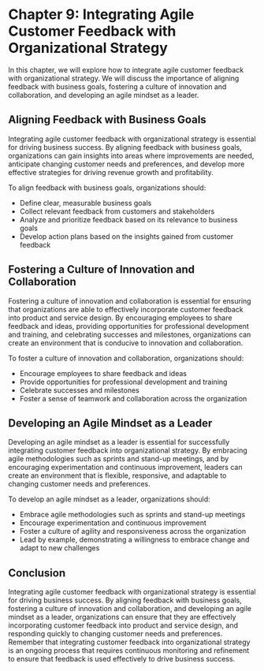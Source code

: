 Chapter 9: Integrating Agile Customer Feedback with Organizational Strategy
===========================================================================

In this chapter, we will explore how to integrate agile customer feedback with organizational strategy. We will discuss the importance of aligning feedback with business goals, fostering a culture of innovation and collaboration, and developing an agile mindset as a leader.

Aligning Feedback with Business Goals
-------------------------------------

Integrating agile customer feedback with organizational strategy is essential for driving business success. By aligning feedback with business goals, organizations can gain insights into areas where improvements are needed, anticipate changing customer needs and preferences, and develop more effective strategies for driving revenue growth and profitability.

To align feedback with business goals, organizations should:

* Define clear, measurable business goals
* Collect relevant feedback from customers and stakeholders
* Analyze and prioritize feedback based on its relevance to business goals
* Develop action plans based on the insights gained from customer feedback

Fostering a Culture of Innovation and Collaboration
---------------------------------------------------

Fostering a culture of innovation and collaboration is essential for ensuring that organizations are able to effectively incorporate customer feedback into product and service design. By encouraging employees to share feedback and ideas, providing opportunities for professional development and training, and celebrating successes and milestones, organizations can create an environment that is conducive to innovation and collaboration.

To foster a culture of innovation and collaboration, organizations should:

* Encourage employees to share feedback and ideas
* Provide opportunities for professional development and training
* Celebrate successes and milestones
* Foster a sense of teamwork and collaboration across the organization

Developing an Agile Mindset as a Leader
---------------------------------------

Developing an agile mindset as a leader is essential for successfully integrating customer feedback into organizational strategy. By embracing agile methodologies such as sprints and stand-up meetings, and by encouraging experimentation and continuous improvement, leaders can create an environment that is flexible, responsive, and adaptable to changing customer needs and preferences.

To develop an agile mindset as a leader, organizations should:

* Embrace agile methodologies such as sprints and stand-up meetings
* Encourage experimentation and continuous improvement
* Foster a culture of agility and responsiveness across the organization
* Lead by example, demonstrating a willingness to embrace change and adapt to new challenges

Conclusion
----------

Integrating agile customer feedback with organizational strategy is essential for driving business success. By aligning feedback with business goals, fostering a culture of innovation and collaboration, and developing an agile mindset as a leader, organizations can ensure that they are effectively incorporating customer feedback into product and service design, and responding quickly to changing customer needs and preferences. Remember that integrating customer feedback into organizational strategy is an ongoing process that requires continuous monitoring and refinement to ensure that feedback is used effectively to drive business success.

